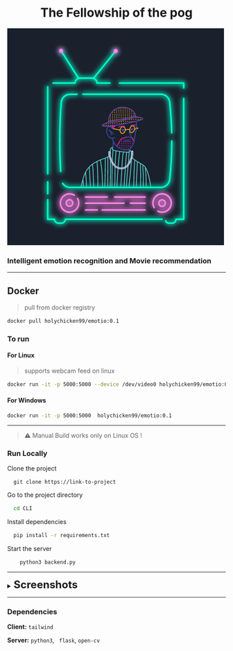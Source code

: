 
# <center> The Fellowship of the pog  </center> #

![EmotioỘ](./static/assets/logo.png)


### Intelligent emotion recognition and Movie recommendation ##

<!-- <img align = center src="https://img.shields.io/github/issues/amankumar11/Dashboard-Chartjs?style=plastic">
<img align =center src="https://img.shields.io/docker/automated/amankumar11/Dashboard-Chartjs">
<img align = center src="https://img.shields.io/github/issues-raw/amankumar11/Dashboard-Chartjs">
 -->

---
## Docker  ##

> pull from docker registry


```bash  
docker pull holychicken99/emotio:0.1
```
### To run 
#### For Linux ####
> supports webcam feed on linux
```bash
docker run -it -p 5000:5000 --device /dev/video0 holychicken99/emotio:0.1 
```

#### For Windows ####

```bash 
docker run -it -p 5000:5000  holychicken99/emotio:0.1
```
---
> :warning: Manual Build works only on Linux  OS !
### Run Locally
Clone the project

```bashD
  git clone https://link-to-project
```

Go to the project directory

```bash
  cd CLI
```

Install dependencies

```bash
  pip install -r requirements.txt
```

Start the server

```bash
    python3 backend.py
```

  
---

<details>
<summary> <strong><font size="+2"> Screenshots </font></strong/></summary>
  <br>
  


![App Screenshot](/static/assets/ss1.png)


  ![App Screenshot](/static/assets/ss2.png)
## License

[MIT](https://choosealicense.com/licenses/mit/)

</details> 

--- 
### Dependencies 

**Client:** `tailwind`

**Server:** `python3`, ` flask`, `open-cv` 

  
